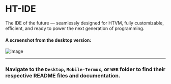# HT-IDE

The IDE of the future — seamlessly designed for HTVM, fully customizable, efficient, and ready to power the next generation of programming.

#### A screenshot from the desktop version:

![image](https://github.com/user-attachments/assets/d7d50896-bd6a-47ef-981c-d45cb5e4c1d1)


---

### Navigate to the `Desktop`, `Mobile-Termux`, or `WEB` folder to find their respective README files and documentation.

